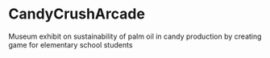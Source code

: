 # CandyCrushArcade
Museum exhibit on sustainability of palm oil in candy production by creating game for elementary school students
